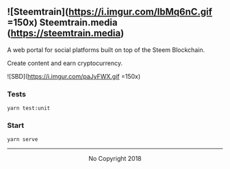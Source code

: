 ## ![Steemtrain](https://i.imgur.com/lbMq6nC.gif =150x) Steemtrain.media (https://steemtrain.media)

A web portal for social platforms built on top of the Steem Blockchain.
<p>Create content and earn cryptocurrency.</p>

![SBD](https://i.imgur.com/paJyFWX.gif =150x)

### Tests
`yarn test:unit`

### Start 
`yarn serve`


---
<center>No Copyright 2018</center>





